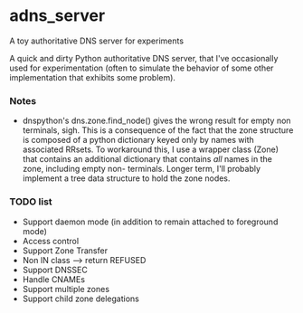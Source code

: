 # adns_server
A toy authoritative DNS server for experiments

A quick and dirty Python authoritative DNS server, that I've
occasionally used for experimentation (often to simulate the
behavior of some other implementation that exhibits some problem).

### Notes

* dnspython's dns.zone.find_node() gives the wrong result for empty non
  terminals, sigh. This is a consequence of the fact that the zone structure
  is composed of a python dictionary keyed only by names with associated RRsets.
  To workaround this, I use a wrapper class (Zone) that contains an additional
  dictionary that contains _all_ names in the zone, including empty non-
  terminals. Longer term, I'll probably implement a tree data structure to
  hold the zone nodes.

### TODO list

* Support daemon mode (in addition to remain attached to foreground mode)
* Access control
* Support Zone Transfer
* Non IN class --> return REFUSED
* Support DNSSEC
* Handle CNAMEs
* Support multiple zones
* Support child zone delegations

